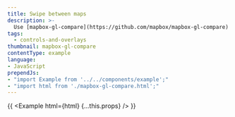 ```yaml
---
title: Swipe between maps
description: >-
  Use [mapbox-gl-compare](https://github.com/mapbox/mapbox-gl-compare) to swipe between and synchronize two maps.
tags:
  - controls-and-overlays
thumbnail: mapbox-gl-compare
contentType: example
language:
- JavaScript
prependJs:
- "import Example from '../../components/example';"
- "import html from './mapbox-gl-compare.html';"
---
```


{{ <Example html={html} {...this.props} /> }}
